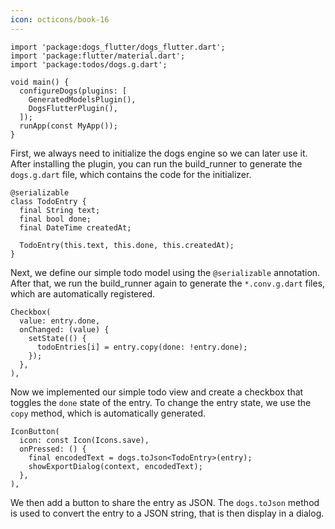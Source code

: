 ```yaml
---
icon: octicons/book-16
---
```


``` { .dart .focus hl_lines="3 6-9" }
import 'package:dogs_flutter/dogs_flutter.dart';
import 'package:flutter/material.dart';
import 'package:todos/dogs.g.dart';

void main() {
  configureDogs(plugins: [
    GeneratedModelsPlugin(),
    DogsFlutterPlugin(),
  ]);
  runApp(const MyApp());
}
```

First, we always need to initialize the dogs engine so we can later use it. After installing the plugin, you can run
the build_runner to generate the `dogs.g.dart` file, which contains the code for the initializer.

``` { .dart }
@serializable
class TodoEntry {
  final String text;
  final bool done;
  final DateTime createdAt;

  TodoEntry(this.text, this.done, this.createdAt);
}

```

Next, we define our simple todo model using the `@serializable` annotation. After that, we run the build_runner again
to generate the `*.conv.g.dart` files, which are automatically registered.

``` { .dart .focus hl_lines="2 5" }
Checkbox(
  value: entry.done,
  onChanged: (value) {
    setState(() {
      todoEntries[i] = entry.copy(done: !entry.done);
    });
  },
),
```

Now we implemented our simple todo view and create a checkbox that toggles the `done` state of the entry.
To change the entry state, we use the `copy` method, which is automatically generated.

``` { .dart .focus hl_lines="4" }
IconButton(
  icon: const Icon(Icons.save),
  onPressed: () {
    final encodedText = dogs.toJson<TodoEntry>(entry);
    showExportDialog(context, encodedText);
  },
),
```

We then add a button to share the entry as JSON. The `dogs.toJson` method is used to convert the entry to a JSON string,
that is then display in a dialog.


